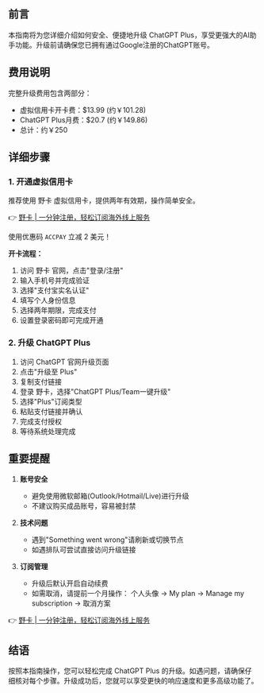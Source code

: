 ## 前言

本指南将为您详细介绍如何安全、便捷地升级 ChatGPT Plus，享受更强大的AI助手功能。升级前请确保您已拥有通过Google注册的ChatGPT账号。

## 费用说明

完整升级费用包含两部分：
- 虚拟信用卡开卡费：$13.99 (约￥101.28)
- ChatGPT Plus月费：$20.7 (约￥149.86)
- 总计：约￥250

## 详细步骤

### 1. 开通虚拟信用卡

推荐使用 野卡 虚拟信用卡，提供两年有效期，操作简单安全。

👉 [野卡 | 一分钟注册，轻松订阅海外线上服务](https://bit.ly/bewildcard)

使用优惠码 `ACCPAY` 立减 2 美元！

**开卡流程：**

1. 访问 野卡 官网，点击"登录/注册"
2. 输入手机号并完成验证
3. 选择"支付宝实名认证"
4. 填写个人身份信息
5. 选择两年期限，完成支付
6. 设置登录密码即可完成开通

### 2. 升级 ChatGPT Plus

1. 访问 ChatGPT 官网升级页面
2. 点击"升级至 Plus"
3. 复制支付链接
4. 登录 野卡，选择"ChatGPT Plus/Team一键升级"
5. 选择"Plus"订阅类型
6. 粘贴支付链接并确认
7. 完成支付授权
8. 等待系统处理完成

## 重要提醒

1. **账号安全**
   - 避免使用微软邮箱(Outlook/Hotmail/Live)进行升级
   - 不建议购买成品账号，容易被封禁

2. **技术问题**
   - 遇到"Something went wrong"请刷新或切换节点
   - 如遇排队可尝试直接访问升级链接

3. **订阅管理**
   - 升级后默认开启自动续费
   - 如需取消，请提前一个月操作：
     个人头像 → My plan → Manage my subscription → 取消方案

👉 [野卡 | 一分钟注册，轻松订阅海外线上服务](https://bit.ly/bewildcard)

## 结语

按照本指南操作，您可以轻松完成 ChatGPT Plus 的升级。如遇问题，请确保仔细核对每个步骤。升级成功后，您就可以享受更快的响应速度和更多高级功能了。